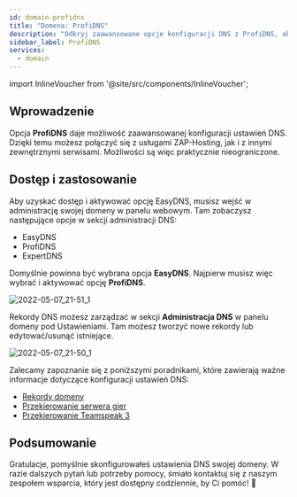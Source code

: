 ```yaml
---
id: domain-profidns
title: "Domena: ProfiDNS"
description: "Odkryj zaawansowane opcje konfiguracji DNS z ProfiDNS, aby połączyć usługi i zoptymalizować ustawienia domeny → Dowiedz się więcej już teraz"
sidebar_label: ProfiDNS
services:
  - domain
---
```


import InlineVoucher from '@site/src/components/InlineVoucher';

## Wprowadzenie

Opcja **ProfiDNS** daje możliwość zaawansowanej konfiguracji ustawień DNS. Dzięki temu możesz połączyć się z usługami ZAP-Hosting, jak i z innymi zewnętrznymi serwisami. Możliwości są więc praktycznie nieograniczone.

## Dostęp i zastosowanie

Aby uzyskać dostęp i aktywować opcję EasyDNS, musisz wejść w administrację swojej domeny w panelu webowym. Tam zobaczysz następujące opcje w sekcji administracji DNS:

- EasyDNS
- ProfiDNS
- ExpertDNS

Domyślnie powinna być wybrana opcja **EasyDNS**. Najpierw musisz więc wybrać i aktywować opcję **ProfiDNS**.

![2022-05-07_21-51_1](https://screensaver01.zap-hosting.com/index.php/s/tgQaM3iP2oYZsDC/preview)

Rekordy DNS możesz zarządzać w sekcji **Administracja DNS** w panelu domeny pod Ustawieniami. Tam możesz tworzyć nowe rekordy lub edytować/usunąć istniejące.

![2022-05-07_21-50_1](https://screensaver01.zap-hosting.com/index.php/s/DHodS8rAggnMmSF/preview)

Zalecamy zapoznanie się z poniższymi poradnikami, które zawierają ważne informacje dotyczące konfiguracji ustawień DNS:

- [Rekordy domeny](domain-records.md)
- [Przekierowanie serwera gier](domain-gameserver-srv-link.md)
- [Przekierowanie Teamspeak 3](domain-teamspeak-redirect.md)

## Podsumowanie

Gratulacje, pomyślnie skonfigurowałeś ustawienia DNS swojej domeny. W razie dalszych pytań lub potrzeby pomocy, śmiało kontaktuj się z naszym zespołem wsparcia, który jest dostępny codziennie, by Ci pomóc! 🙂

<InlineVoucher />